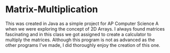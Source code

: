 # Matrix-Multiplication
This was created in Java as a simple project for AP Computer Science A when we were exploring the concept of 2D Arrays. I always found matrices fascinating and in this class we got assigned to create a calculator to multiply the matrices. Although this program is not as advanced as the other programs I've made, I did thoroughly enjoy the creation of this one.
